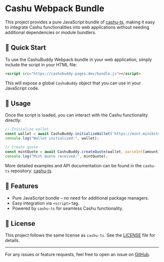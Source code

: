 # Cashu Webpack Bundle

This project provides a pure JavaScript bundle of [cashu-ts](https://github.com/cashubtc/cashu-ts), making it easy to integrate Cashu functionalities into web applications without needing additional dependencies or module bundlers.

## 🚀 Quick Start
To use the CashuBuddy Webpack bundle in your web application, simply include the script in your HTML file:

```html
<script src="https://cashubuddy.pages.dev/bundle.js"></script>
```

This will expose a global `CashuBuddy` object that you can use in your JavaScript code.

## 📖 Usage
Once the script is loaded, you can interact with the Cashu functionality directly:

```javascript
// Initialize wallet
const wallet = await CashuBuddy.initializeWallet('https://mint.minibits.cash/Bitcoin');
console.log("Wallet initialized:", wallet);

// Create quote
const mintQuote = await CashuBuddy.createQuote(wallet, parseInt(amount));
console.log("Mint Quote received:", mintQuote);
```

More detailed examples and API documentation can be found in the `cashu-ts` repository: [cashu-ts](https://github.com/cashubtc/cashu-ts).

## 📌 Features
- Pure JavaScript bundle – no need for additional package managers.
- Easy integration via `<script>` tag.
- Powered by `cashu-ts` for seamless Cashu functionality.

## 📝 License
This project follows the same license as `cashu-ts`. See the [LICENSE](./LICENSE) file for details.

---

For any issues or feature requests, feel free to open an issue on [GitHub](https://github.com/happylemonprogramming/cashubuddy/issues).

